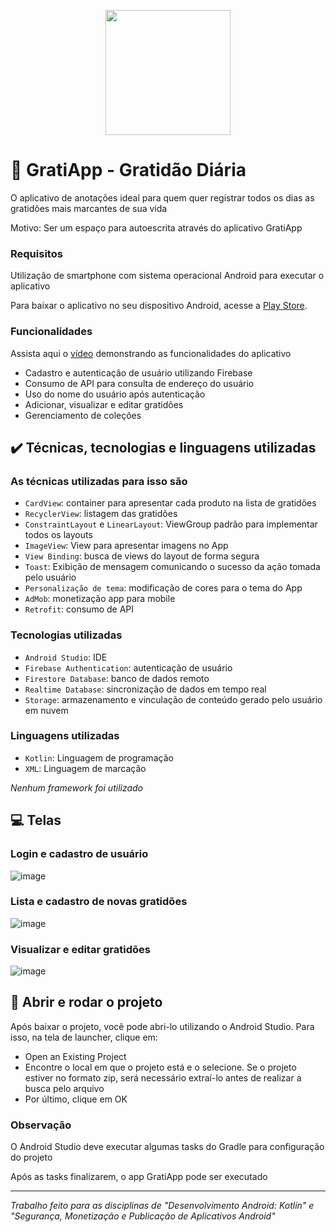 <p align="center">
<img width=200 src="https://user-images.githubusercontent.com/87051404/207923619-e3e40e7b-88ec-4053-bff4-67ca0464a97d.png" />
</p>

# :canoe: GratiApp - Gratidão Diária

O aplicativo de anotações ideal para quem quer registrar todos os dias as gratidões mais marcantes de sua vida

Motivo: Ser um espaço para autoescrita através do aplicativo GratiApp

### Requisitos

Utilização de smartphone com sistema operacional Android para executar o aplicativo 

Para baixar o aplicativo no seu dispositivo Android, acesse a [Play Store](https://play.google.com/store/apps/developer?id=Aluno+Infnet&hl=pt_PT&gl=US).

### Funcionalidades

Assista aqui o [vídeo]() demonstrando as funcionalidades do aplicativo

- Cadastro e autenticação de usuário utilizando Firebase
- Consumo de API para consulta de endereço do usuário
- Uso do nome do usuário após autenticação
- Adicionar, visualizar e editar gratidões
- Gerenciamento de coleções

## ✔️ Técnicas, tecnologias e linguagens utilizadas

### As técnicas utilizadas para isso são

- `CardView`: container para apresentar cada produto na lista de gratidões
- `RecyclerView`: listagem das gratidões
- `ConstraintLayout` e `LinearLayout`: ViewGroup padrão para implementar todos os layouts
- `ImageView`: View para apresentar imagens no App
- `View Binding`: busca de views do layout de forma segura
- `Toast`: Exibição de mensagem comunicando o sucesso da ação tomada pelo usuário
- `Personalização de tema`: modificação de cores para o tema do App
- `AdMob`: monetização app para mobile
- `Retrofit`: consumo de API

### Tecnologias utilizadas

- `Android Studio`: IDE
- `Firebase Authentication`: autenticação de usuário
- `Firestore Database`: banco de dados remoto
- `Realtime Database`: sincronização de dados em tempo real
- `Storage`: armazenamento e vinculação de conteúdo gerado pelo usuário em nuvem

### Linguagens utilizadas

- `Kotlin`: Linguagem de programação
- `XML`: Linguagem de marcação

*Nenhum framework foi utilizado*

## :computer: Telas
<!--
Cores do app (HEX): 
#E1D6C7 | #C6B49B | #97500C | #6F3600 | #4C2500
#728DC5 | #334E98 | #172B75 | #0A185A | #040D46 -->

### Login e cadastro de usuário

![image](https://user-images.githubusercontent.com/87051404/208009068-a0793777-f71f-45b2-bcf3-2c2d2512a301.png)

### Lista e cadastro de novas gratidões

![image](https://user-images.githubusercontent.com/87051404/208009351-bc624f10-8939-4ffd-b827-acbfe9e63f25.png)

### Visualizar e editar gratidões

![image](https://user-images.githubusercontent.com/87051404/208009713-7d3784dc-a925-47e4-a423-0ba0c2ae6cfd.png)

## :robot: Abrir e rodar o projeto

Após baixar o projeto, você pode abri-lo utilizando o Android Studio. Para isso, na tela de launcher, clique em:
- Open an Existing Project
- Encontre o local em que o projeto está e o selecione. Se o projeto estiver no formato zip, será necessário extraí-lo antes de realizar a busca pelo arquivo
- Por último, clique em OK

### Observação

O Android Studio deve executar algumas tasks do Gradle para configuração do projeto

Após as tasks finalizarem, o app GratiApp pode ser executado

<hr>

*Trabalho feito para as disciplinas de "Desenvolvimento Android: Kotlin" e "Segurança, Monetização e Publicação de Aplicativos Android"*
